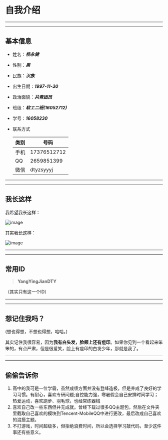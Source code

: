 # 自我介绍

---
---

## 基本信息

- 姓名：***杨永健***
- 性别：***男***
- 民族：***汉族***
- 出生日期：***1997-11-30***
- 政治面貌：***共青团员***
- 班级：***软工二班(16052712)***
- 学号：***16058230***
- 联系方式 
 
  类别 | 号码
  ---|---
  手机 | 17376512712
  QQ | 2659851399
  微信 | dtyzsyyyj
        

  

---
---

## 我长这样

  我希望我长这样：

 ![image](http://image.baidu.com/detail/)

  其实我长这样：

 ![image](http://image.baidu.com/detail/newindex?col=&tag=%E9%BB%98%E8%AE%A4%E4%B8%93%E8%BE%91&pn=0&pid=37664301444&aid=412797328&user_id=1131950090&setid=-1&sort=0&newsPn=&star=&fr=&from=0)


------
------
## 常用ID

> **YangYingJianDTY**

（其实只有这一个ID）

---

---
## 想记住我吗？
(想也得想，不想也得想，哈哈。)

其实记住我很容易，因为**我有白头发，脸颊上还有痘印**。如果你见到一个看起来笨笨的，有点严肃，但是很爱笑，脸上有痘印的白发少年，那就是我了。

---

---

## 偷偷告诉你
1. 高中的我可是一位学霸，虽然成绩方面并没有登峰造极，但是养成了良好的学习习惯。有耐心，喜欢专研问题;自控能力强，寒暑假会自己安排时间学习；热爱运动，喜欢跑步、羽毛球，也经常练器械
2. 喜欢自己改一些东西但并无成就。曾经下载过很多QQ主题包，然后在文件夹里截取自己喜欢的模块到Tencent-MobileQQ中进行更改，最后改成自己喜欢的混搭主题。
3. 不打游戏，时间超级多，但拒绝浪费时间，所以会选择学习敲代码，至少这件事还有些意义。

